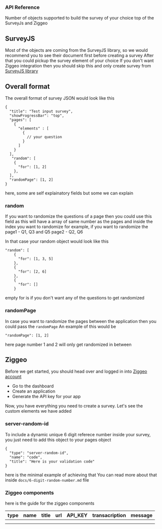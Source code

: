 ### API Reference
Number of objects supported to build the survey of your choice top of the SurveyJs and Ziggeo

## SurveyJS
Most of the objects are coming from the SurveyJS library, so we would recommend you to see their document first before creating a survey
After that you could pickup the survey element of your choice
If you don't want Ziggeo integration then you should skip this and only create survey from [SurveyJS library](https://surveyjs.io/Documentation/Library)

## Overall format
The overall format of survey JSON would look like this
```
{
  "title": "Test input survey",
  "showProgressBar": "top",
  "pages": [
    {
      "elements" : [
        {
          // your question
        }
      ]
    }
  ],
   "random": [
    {
      "for": [1, 2]
    },
  ],
  "randomPage": [1, 2]
}
```

here, some are self explainatory fields but some we can explain
### random
If you want to randomize the questions of a page then you could use this field
as this will have a array of same number as the pages and inside the index you want to randomize
for example,
if you want to randomize the 
page1 - Q1, Q3 and Q5
page2 - Q2, Q6

In that case your random object would look like this
```
"random": [
    {
      "for": [1, 3, 5]
    },
    {
      "for": [2, 6]
    },
    {
      "for": []
    }
```
empty for is if you don't want any of the questions to get randomized

### randomPage
In case you want to randomize the pages between the application then you could pass the `randomPage`
An example of this would be
```
"randomPage": [1, 2]
```
here page number 1 and 2 will only get randomized in between


## Ziggeo
Before we get started, you should head over and logged in into [Ziggeo account](https://ziggeo.com/)
- Go to the dashboard
- Create an application
- Generate the API key for your app

Now, you have everything you need to create a survey. Let's see the custom elements we have added

### server-random-id
To include a dynamic unique 6 digit referece number inside your survey, you just need to add this object to your pages object
```
{
  "type": "server-random-id",
  "name": "code",
  "title": "Here is your validation code"
}
```
here is the minimal example of achieving that
You can read more about that inside `docs/6-digit-random-number.md` file

### Ziggeo components
here is the guide for the ziggeo components

| type 	| name 	| title 	| url 	| API_KEY 	| transacription 	| message 	|
|------	|------	|-------	|-----	|---------	|----------------	|---------	|
|      	|      	|       	|     	|         	|                	|         	|
|      	|      	|       	|     	|         	|                	|         	|
